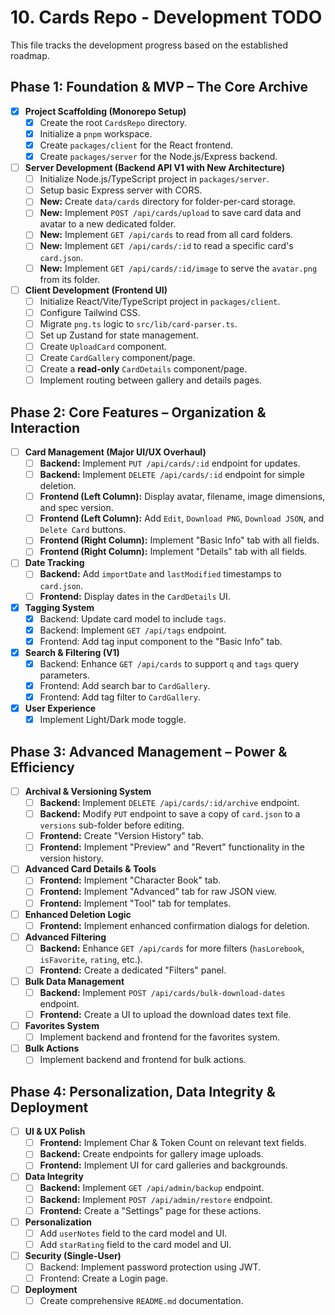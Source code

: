 # 10. Cards Repo - Development TODO

This file tracks the development progress based on the established roadmap.

## Phase 1: Foundation & MVP – The Core Archive
- [x] **Project Scaffolding (Monorepo Setup)**
  - [x] Create the root `CardsRepo` directory.
  - [x] Initialize a `pnpm` workspace.
  - [x] Create `packages/client` for the React frontend.
  - [x] Create `packages/server` for the Node.js/Express backend.
- [ ] **Server Development (Backend API V1 with New Architecture)**
  - [ ] Initialize Node.js/TypeScript project in `packages/server`.
  - [ ] Setup basic Express server with CORS.
  - [ ] **New:** Create `data/cards` directory for folder-per-card storage.
  - [ ] **New:** Implement `POST /api/cards/upload` to save card data and avatar to a new dedicated folder.
  - [ ] **New:** Implement `GET /api/cards` to read from all card folders.
  - [ ] **New:** Implement `GET /api/cards/:id` to read a specific card's `card.json`.
  - [ ] **New:** Implement `GET /api/cards/:id/image` to serve the `avatar.png` from its folder.
- [ ] **Client Development (Frontend UI)**
  - [ ] Initialize React/Vite/TypeScript project in `packages/client`.
  - [ ] Configure Tailwind CSS.
  - [ ] Migrate `png.ts` logic to `src/lib/card-parser.ts`.
  - [ ] Set up Zustand for state management.
  - [ ] Create `UploadCard` component.
  - [ ] Create `CardGallery` component/page.
  - [ ] Create a **read-only** `CardDetails` component/page.
  - [ ] Implement routing between gallery and details pages.

## Phase 2: Core Features – Organization & Interaction
- [ ] **Card Management (Major UI/UX Overhaul)**
  - [ ] **Backend:** Implement `PUT /api/cards/:id` endpoint for updates.
  - [ ] **Backend:** Implement `DELETE /api/cards/:id` endpoint for simple deletion.
  - [ ] **Frontend (Left Column):** Display avatar, filename, image dimensions, and spec version.
  - [ ] **Frontend (Left Column):** Add `Edit`, `Download PNG`, `Download JSON`, and `Delete Card` buttons.
  - [ ] **Frontend (Right Column):** Implement "Basic Info" tab with all fields.
  - [ ] **Frontend (Right Column):** Implement "Details" tab with all fields.
- [ ] **Date Tracking**
  - [ ] **Backend:** Add `importDate` and `lastModified` timestamps to `card.json`.
  - [ ] **Frontend:** Display dates in the `CardDetails` UI.
- [x] **Tagging System**
  - [x] Backend: Update card model to include `tags`.
  - [x] Backend: Implement `GET /api/tags` endpoint.
  - [x] Frontend: Add tag input component to the "Basic Info" tab.
- [x] **Search & Filtering (V1)**
  - [x] Backend: Enhance `GET /api/cards` to support `q` and `tags` query parameters.
  - [x] Frontend: Add search bar to `CardGallery`.
  - [x] Frontend: Add tag filter to `CardGallery`.
- [x] **User Experience**
  - [x] Implement Light/Dark mode toggle.

## Phase 3: Advanced Management – Power & Efficiency
- [ ] **Archival & Versioning System**
  - [ ] **Backend:** Implement `DELETE /api/cards/:id/archive` endpoint.
  - [ ] **Backend:** Modify `PUT` endpoint to save a copy of `card.json` to a `versions` sub-folder before editing.
  - [ ] **Frontend:** Create "Version History" tab.
  - [ ] **Frontend:** Implement "Preview" and "Revert" functionality in the version history.
- [ ] **Advanced Card Details & Tools**
  - [ ] **Frontend:** Implement "Character Book" tab.
  - [ ] **Frontend:** Implement "Advanced" tab for raw JSON view.
  - [ ] **Frontend:** Implement "Tool" tab for templates.
- [ ] **Enhanced Deletion Logic**
  - [ ] **Frontend:** Implement enhanced confirmation dialogs for deletion.
- [ ] **Advanced Filtering**
  - [ ] **Backend:** Enhance `GET /api/cards` for more filters (`hasLorebook`, `isFavorite`, `rating`, etc.).
  - [ ] **Frontend:** Create a dedicated "Filters" panel.
- [ ] **Bulk Data Management**
  - [ ] **Backend:** Implement `POST /api/cards/bulk-download-dates` endpoint.
  - [ ] **Frontend:** Create a UI to upload the download dates text file.
- [ ] **Favorites System**
  - [ ] Implement backend and frontend for the favorites system.
- [ ] **Bulk Actions**
  - [ ] Implement backend and frontend for bulk actions.

## Phase 4: Personalization, Data Integrity & Deployment
- [ ] **UI & UX Polish**
  - [ ] **Frontend:** Implement Char & Token Count on relevant text fields.
  - [ ] **Backend:** Create endpoints for gallery image uploads.
  - [ ] **Frontend:** Implement UI for card galleries and backgrounds.
- [ ] **Data Integrity**
  - [ ] **Backend:** Implement `GET /api/admin/backup` endpoint.
  - [ ] **Backend:** Implement `POST /api/admin/restore` endpoint.
  - [ ] **Frontend:** Create a "Settings" page for these actions.
- [ ] **Personalization**
  - [ ] Add `userNotes` field to the card model and UI.
  - [ ] Add `starRating` field to the card model and UI.
- [ ] **Security (Single-User)**
  - [ ] Backend: Implement password protection using JWT.
  - [ ] Frontend: Create a Login page.
- [ ] **Deployment**
  - [ ] Create comprehensive `README.md` documentation.